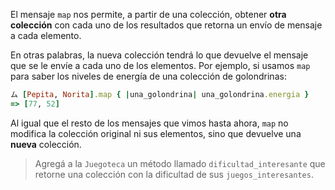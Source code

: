 El mensaje `map` nos permite, a partir de una colección, obtener **otra colección** con cada uno de los resultados que retorna un envío de mensaje a cada elemento. 

En otras palabras, la nueva colección tendrá lo que devuelve el mensaje que se le envíe a cada uno de los elementos. Por ejemplo, si usamos `map` para saber los niveles de energía de una colección de golondrinas:

```ruby
ム [Pepita, Norita].map { |una_golondrina| una_golondrina.energia }
=> [77, 52]
```

Al igual que el resto de los mensajes que vimos hasta ahora, `map` no modifica la colección original ni sus elementos, sino que devuelve una **nueva** colección.

> Agregá a la `Juegoteca` un método llamado `dificultad_interesante` que retorne una colección con la dificultad de sus `juegos_interesantes`.
